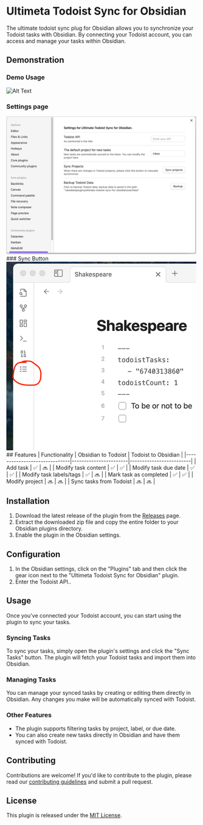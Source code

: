 # Ultimeta Todoist Sync for Obsidian

The ultimate todoist sync plug for Obsidian  allows you to synchronize your Todoist tasks with Obsidian. By connecting your Todoist account, you can access and manage your tasks within Obsidian.

## Demonstration

### Demo Usage
![Alt Text](/attachment/demo.gif)
### Settings page
<img src="/attachment/settings.png" width="500">
### Sync Button 
<img src="/attachment/Syncbutton.png" width="500">
## Features 
| Functionality                | Obsidian to Todoist   | Todoist to Obsidian     |
|------------------------------|-----------------------|-------------------------|
| Add task                     | ✅                     | 🔜                       |
| Modify task content          | ✅                     | ✅                       |
| Modify task due date         | ✅                  | ✅                   |
| Modify task labels/tags      | ✅                   | 🔜                      |
| Mark task as completed       | ✅                     | ✅                       |
| Modify project     |     🔜                 | 🔜                      |
| Sync tasks from Todoist      | 🔜                    | 🔜                        |

## Installation

1. Download the latest release of the plugin from the [Releases](https://github.com/username/repo/releases) page.
2. Extract the downloaded zip file and copy the entire folder to your Obsidian plugins directory.
3. Enable the plugin in the Obsidian settings.

## Configuration

1. In the Obsidian settings, click on the "Plugins" tab and then click the gear icon next to the "Ultimeta Todoist Sync for Obsidian" plugin.
2. Enter the Todoist API..

## Usage

Once you've connected your Todoist account, you can start using the plugin to sync your tasks.

### Syncing Tasks

To sync your tasks, simply open the plugin's settings and click the "Sync Tasks" button. The plugin will fetch your Todoist tasks and import them into Obsidian.

### Managing Tasks

You can manage your synced tasks by creating or editing them directly in Obsidian. Any changes you make will be automatically synced with Todoist.

### Other Features

- The plugin supports filtering tasks by project, label, or due date.
- You can also create new tasks directly in Obsidian and have them synced with Todoist.

## Contributing

Contributions are welcome! If you'd like to contribute to the plugin, please read our [contributing guidelines](CONTRIBUTING.md) and submit a pull request.

## License

This plugin is released under the [MIT License](LICENSE).


